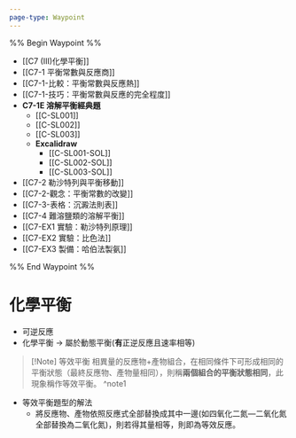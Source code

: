 ```yaml
---
page-type: Waypoint
---
```

%% Begin Waypoint %%
- [[C7 (III)化學平衡]]
- [[C7-1 平衡常數與反應商]]
- [[C7-1-比較：平衡常數與反應熱]]
- [[C7-1-技巧：平衡常數與反應的完全程度]]
- **C7-1E 溶解平衡經典題**
	- [[C-SL001]]
	- [[C-SL002]]
	- [[C-SL003]]
	- **Excalidraw**
		- [[C-SL001-SOL]]
		- [[C-SL002-SOL]]
		- [[C-SL003-SOL]]
- [[C7-2 勒沙特列與平衡移動]]
- [[C7-2-觀念：平衡常數的改變]]
- [[C7-3-表格：沉澱法則表]]
- [[C7-4 難溶鹽類的溶解平衡]]
- [[C7-EX1 實驗：勒沙特列原理]]
- [[C7-EX2 實驗：比色法]]
- [[C7-EX3 製備：哈伯法製氨]]

%% End Waypoint %%

# 化學平衡
- 可逆反應
- 化學平衡 $\rightarrow$ 屬於動態平衡(**有**正逆反應且速率相等)
> [!Note] 等效平衡
> 相異量的反應物+產物組合，在相同條件下可形成相同的平衡狀態（最終反應物、產物量相同），則稱**兩個組合的平衡狀態相同**，此現象稱作等效平衡。
^note1
- 等效平衡題型的解法
	- 將反應物、產物依照反應式全部替換成其中一邊(如四氧化二氮—二氧化氮全部替換為二氧化氮)，則若得其量相等，則即為等效反應。